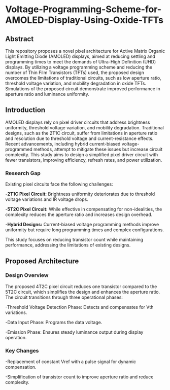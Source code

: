 # Voltage-Programming-Scheme-for-AMOLED-Display-Using-Oxide-TFTs

## Abstract
This repository proposes a novel pixel architecture for Active Matrix Organic Light Emitting Diode (AMOLED) displays, aimed at reducing settling and programming times to meet the demands of Ultra-High Definition (UHD) displays. By utilizing a voltage programming scheme and reducing the number of Thin Film Transistors (TFTs) used, the proposed design overcomes the limitations of traditional circuits, such as low aperture ratio, threshold voltage variation, and mobility degradation in oxide TFTs. Simulations of the proposed circuit demonstrate improved performance in aperture ratio and luminance uniformity.

## Introduction
AMOLED displays rely on pixel driver circuits that address brightness uniformity, threshold voltage variation, and mobility degradation. Traditional designs, such as the 2T1C circuit, suffer from limitations in aperture ratio and resolution due to threshold voltage and current-resistance effects. Recent advancements, including hybrid current-biased voltage-programmed methods, attempt to mitigate these issues but increase circuit complexity. This study aims to design a simplified pixel driver circuit with fewer transistors, improving efficiency, refresh rates, and power utilization.

### Research Gap
Existing pixel circuits face the following challenges:

-**2T1C Pixel Circuit:** Brightness uniformity deteriorates due to threshold voltage variations and IR voltage drops.

-**5T2C Pixel Circuit:** While effective in compensating for non-idealities, the complexity reduces the aperture ratio and increases design overhead.

-**Hybrid Designs:** Current-biased voltage programming methods improve uniformity but require long programming times and complex configurations.

This study focuses on reducing transistor count while maintaining performance, addressing the limitations of existing designs.

## Proposed Architecture
### Design Overview
The proposed 4T2C pixel circuit reduces one transistor compared to the 5T2C circuit, which simplifies the design and enhances the aperture ratio. The circuit transitions through three operational phases:

-Threshold Voltage Detection Phase: Detects and compensates for Vth variations.

-Data Input Phase: Programs the data voltage.

-Emission Phase: Ensures steady luminance output during display operation.

### Key Changes
-Replacement of constant Vref with a pulse signal for dynamic compensation.

-Simplification of transistor count to improve aperture ratio and reduce complexity.
